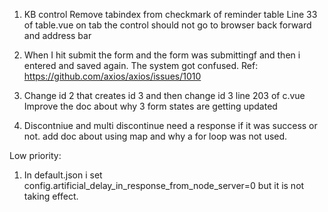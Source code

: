 1. KB control
   Remove tabindex from checkmark of reminder table Line 33 of table.vue
   on tab the control should not go to browser back forward and address bar

2. When I hit submit the form and the form was submittingf and then i entered and saved again. The system got confused.
   Ref: https://github.com/axios/axios/issues/1010

3. Change id 2 that creates id 3 and then change id 3 line 203 of c.vue
   Improve the doc about why 3 form states are getting updated

4. Discontniue and multi discontinue need a response if it was success or not.
   add doc about using map and why a for loop was not used.
   
Low priority:

1. In default.json i set config.artificial_delay_in_response_from_node_server=0 but it is not taking effect.
